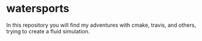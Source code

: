 # watersports

In this repository you will find my adventures with cmake, travis, and others, trying to create a fluid simulation.